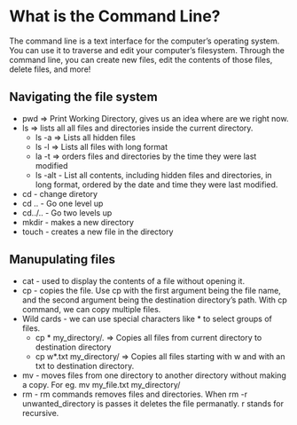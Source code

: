 # What is the Command Line?
The command line is a text interface for the computer’s operating system. 
You can use it to traverse and edit your computer’s filesystem. Through the command line, you can create new files, edit the contents of those files, delete files, and more!

## Navigating the file system

* pwd => Print Working Directory, gives us an idea where are we right now.
* ls => lists all all files and directories inside the current directory.
  * ls -a => Lists all hidden files
  * ls -l => Lists all files with long format
  * la -t => orders files and directories by the time they were last modified
  * ls -alt - List all contents, including hidden files and directories, in long format, ordered by the date and time they were last modified.
* cd - change diretory
* cd .. - Go one level up
* cd../.. - Go two levels up
* mkdir - makes a new directory
* touch - creates a new file in the directory

## Manupulating files
* cat - used to display the contents of a file without opening it.
* cp - copies the file. Use cp with the first argument being the file name, and the second argument being the destination directory’s path. With cp command, we can copy multiple files.
* Wild cards - we can use special characters like * to select groups of files. 
    * cp * my_directory/.   => Copies all files from current directory to destination directory
    * cp w*.txt my_directory/ => Copies all files starting with w and with an txt to destination directory.
* mv - moves files from one directory to another directory without making a copy. For eg. mv my_file.txt my_directory/ 
* rm - rm commands removes files and directories. When rm -r unwanted_directory is passes it deletes the file permanatly. r stands for recursive. 
